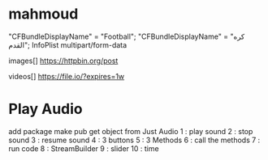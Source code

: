 # mahmoud

"CFBundleDisplayName" = "Football";
"CFBundleDisplayName" = "كره القدم";
InfoPlist
multipart/form-data

images[]
https://httpbin.org/post

videos[]
https://file.io/?expires=1w

# Play Audio

add package
make pub get
object from Just Audio
1 : play sound
2 : stop sound
3 : resume sound 
4 : 3 buttons
5 : 3 Methods
6 : call the methods 
7 : run code
8 : StreamBuilder
9 : slider
10 : time